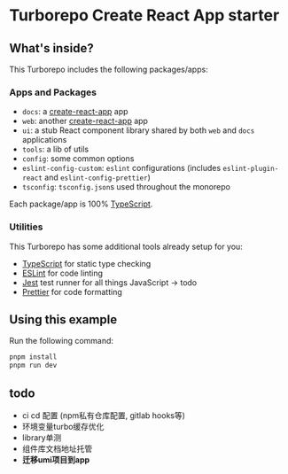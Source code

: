 # Turborepo Create React App starter


## What's inside?

This Turborepo includes the following packages/apps:

### Apps and Packages

- `docs`: a [create-react-app](https://create-react-app.dev) app
- `web`: another [create-react-app](https://create-react-app.dev) app
- `ui`: a stub React component library shared by both `web` and `docs` applications
- `tools`: a lib of utils
- `config`: some common options
- `eslint-config-custom`: `eslint` configurations (includes `eslint-plugin-react` and `eslint-config-prettier`)
- `tsconfig`: `tsconfig.json`s used throughout the monorepo

Each package/app is 100% [TypeScript](https://www.typescriptlang.org/).

### Utilities

This Turborepo has some additional tools already setup for you:

- [TypeScript](https://www.typescriptlang.org/) for static type checking
- [ESLint](https://eslint.org/) for code linting
- [Jest](https://jestjs.io) test runner for all things JavaScript -> todo
- [Prettier](https://prettier.io) for code formatting

## Using this example

Run the following command:

```sh
pnpm install
pnpm run dev
```

## todo
- ci cd 配置 (npm私有仓库配置, gitlab hooks等)
- 环境变量turbo缓存优化
- library单测
- 组件库文档地址托管
- ******迁移umi项目到app******

